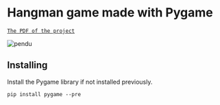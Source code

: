 # Hangman game made with Pygame

[`The PDF of the project`](https://drive.google.com/file/d/1ZmG3ZnHMbZ4i2N8yLkLr6kw1SRy02VOh/view)

![pendu](https://user-images.githubusercontent.com/115154379/221385863-5b2a8c1c-5d7e-45a4-bf8c-fa552cc40f34.png)

## Installing
Install the Pygame library if not installed previously.
```
pip install pygame --pre
```
